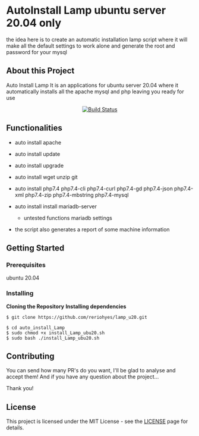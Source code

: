 # AutoInstall Lamp ubuntu server 20.04 only

the idea here is to create an automatic installation lamp script where it will make all the default settings to work alone and generate the root and password for your mysql

## About this Project
Auto Install Lamp It is an applications for ubuntu server 20.04 where it automatically installs all the apache mysql and php leaving you ready for use

<p align="center">
<a href="https://github.com/reriohyes/lamp_u20.git"><img src="https://img.shields.io/badge/auto-installLamp-yellowgreen" alt="Build Status"></a>
</p>

## Functionalities

- auto install apache

- auto install update

- auto install upgrade

- auto install wget unzip git

- auto install php7.4 php7.4-cli php7.4-curl php7.4-gd php7.4-json php7.4-xml php7.4-zip php7.4-mbstring php7.4-mysql

- auto install install mariadb-server
	- untested functions mariadb settings
	
- the script also generates a report of some machine information

## Getting Started

### Prerequisites

ubuntu 20.04

### Installing

**Cloning the Repository** **Installing dependencies**

```
$ git clone https://github.com/reriohyes/lamp_u20.git

$ cd auto_install_Lamp 
$ sudo chmod +x install_Lamp_ubu20.sh
$ sudo bash ./install_Lamp_ubu20.sh
```

## Contributing

You can send how many PR's do you want, I'll be glad to analyse and accept them! And if you have any question about the project...

Thank you!

## License

This project is licensed under the MIT License - see the [LICENSE](https://opensource.org/licenses/MIT) page for details.
